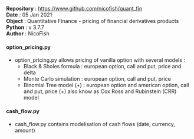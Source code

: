 **Repository** : https://www.github.com/nicofish/quant_fin  
**Date**       : 05 Jan 2021   
**Object**     : Quantitative Finance - pricing of financial derivatives products  
**Python**     : v 3.7.7  
**Author**     : NicoFish  

#### option_pricing.py
- option_pricing.py allows pricing of vanilla option with several models :
  - Black & Sholes formula  : european option, call and put, price and delta
  - Monte Carlo simulation  : european option, call and put, price
  - Binomial Tree model (+) : european option and american option, call and put, price
    (+) also know as Cox Ross and Rubinstein (CRR) model

#### cash_flow.py
- cash_flow.py contains modelisation of cash flows (date, currency, amount)
